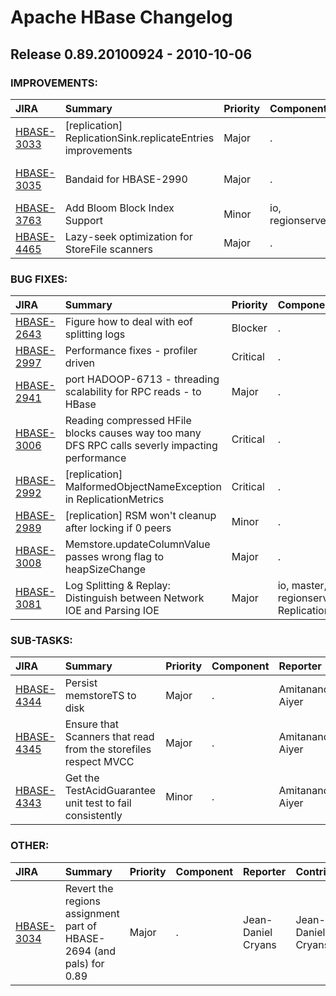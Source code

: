 
<!---
# Licensed to the Apache Software Foundation (ASF) under one
# or more contributor license agreements.  See the NOTICE file
# distributed with this work for additional information
# regarding copyright ownership.  The ASF licenses this file
# to you under the Apache License, Version 2.0 (the
# "License"); you may not use this file except in compliance
# with the License.  You may obtain a copy of the License at
#
#     http://www.apache.org/licenses/LICENSE-2.0
#
# Unless required by applicable law or agreed to in writing, software
# distributed under the License is distributed on an "AS IS" BASIS,
# WITHOUT WARRANTIES OR CONDITIONS OF ANY KIND, either express or implied.
# See the License for the specific language governing permissions and
# limitations under the License.
-->
# Apache HBase Changelog

## Release 0.89.20100924 - 2010-10-06



### IMPROVEMENTS:

| JIRA | Summary | Priority | Component | Reporter | Contributor |
|:---- |:---- | :--- |:---- |:---- |:---- |
| [HBASE-3033](https://issues.apache.org/jira/browse/HBASE-3033) | [replication] ReplicationSink.replicateEntries improvements |  Major | . | Jean-Daniel Cryans | Jean-Daniel Cryans |
| [HBASE-3035](https://issues.apache.org/jira/browse/HBASE-3035) | Bandaid for HBASE-2990 |  Major | . | Jean-Daniel Cryans | Jean-Daniel Cryans |
| [HBASE-3763](https://issues.apache.org/jira/browse/HBASE-3763) | Add Bloom Block Index Support |  Minor | io, regionserver | Mikhail Bautin | Mikhail Bautin |
| [HBASE-4465](https://issues.apache.org/jira/browse/HBASE-4465) | Lazy-seek optimization for StoreFile scanners |  Major | . | Mikhail Bautin | Mikhail Bautin |


### BUG FIXES:

| JIRA | Summary | Priority | Component | Reporter | Contributor |
|:---- |:---- | :--- |:---- |:---- |:---- |
| [HBASE-2643](https://issues.apache.org/jira/browse/HBASE-2643) | Figure how to deal with eof splitting logs |  Blocker | . | stack | Nicolas Spiegelberg |
| [HBASE-2997](https://issues.apache.org/jira/browse/HBASE-2997) | Performance fixes - profiler driven |  Critical | . | ryan rawson | ryan rawson |
| [HBASE-2941](https://issues.apache.org/jira/browse/HBASE-2941) | port HADOOP-6713 - threading scalability for RPC reads - to HBase |  Major | . | ryan rawson | ryan rawson |
| [HBASE-3006](https://issues.apache.org/jira/browse/HBASE-3006) | Reading compressed HFile blocks causes way too many DFS RPC calls severly impacting performance |  Critical | . | Kannan Muthukkaruppan | Kannan Muthukkaruppan |
| [HBASE-2992](https://issues.apache.org/jira/browse/HBASE-2992) | [replication] MalformedObjectNameException in ReplicationMetrics |  Critical | . | Jean-Daniel Cryans | Jean-Daniel Cryans |
| [HBASE-2989](https://issues.apache.org/jira/browse/HBASE-2989) | [replication] RSM won't cleanup after locking if 0 peers |  Minor | . | Jean-Daniel Cryans | Jean-Daniel Cryans |
| [HBASE-3008](https://issues.apache.org/jira/browse/HBASE-3008) | Memstore.updateColumnValue passes wrong flag to heapSizeChange |  Major | . | Jean-Daniel Cryans | Jean-Daniel Cryans |
| [HBASE-3081](https://issues.apache.org/jira/browse/HBASE-3081) | Log Splitting & Replay: Distinguish between Network IOE and Parsing IOE |  Major | io, master, regionserver, Replication | Nicolas Spiegelberg | Nicolas Spiegelberg |


### SUB-TASKS:

| JIRA | Summary | Priority | Component | Reporter | Contributor |
|:---- |:---- | :--- |:---- |:---- |:---- |
| [HBASE-4344](https://issues.apache.org/jira/browse/HBASE-4344) | Persist memstoreTS to disk |  Major | . | Amitanand Aiyer | Amitanand Aiyer |
| [HBASE-4345](https://issues.apache.org/jira/browse/HBASE-4345) | Ensure that Scanners that read from the storefiles respect MVCC |  Major | . | Amitanand Aiyer | Amitanand Aiyer |
| [HBASE-4343](https://issues.apache.org/jira/browse/HBASE-4343) | Get the TestAcidGuarantee unit test to fail consistently |  Minor | . | Amitanand Aiyer | Amitanand Aiyer |


### OTHER:

| JIRA | Summary | Priority | Component | Reporter | Contributor |
|:---- |:---- | :--- |:---- |:---- |:---- |
| [HBASE-3034](https://issues.apache.org/jira/browse/HBASE-3034) | Revert the regions assignment part of HBASE-2694 (and pals) for 0.89 |  Major | . | Jean-Daniel Cryans | Jean-Daniel Cryans |


